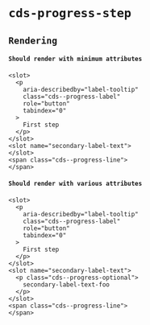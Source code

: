 # `cds-progress-step`

## `Rendering`

####   `Should render with minimum attributes`

```
<slot>
  <p
    aria-describedby="label-tooltip"
    class="cds--progress-label"
    role="button"
    tabindex="0"
  >
    First step
  </p>
</slot>
<slot name="secondary-label-text">
</slot>
<span class="cds--progress-line">
</span>

```

####   `Should render with various attributes`

```
<slot>
  <p
    aria-describedby="label-tooltip"
    class="cds--progress-label"
    role="button"
    tabindex="0"
  >
    First step
  </p>
</slot>
<slot name="secondary-label-text">
  <p class="cds--progress-optional">
    secondary-label-text-foo
  </p>
</slot>
<span class="cds--progress-line">
</span>

```

